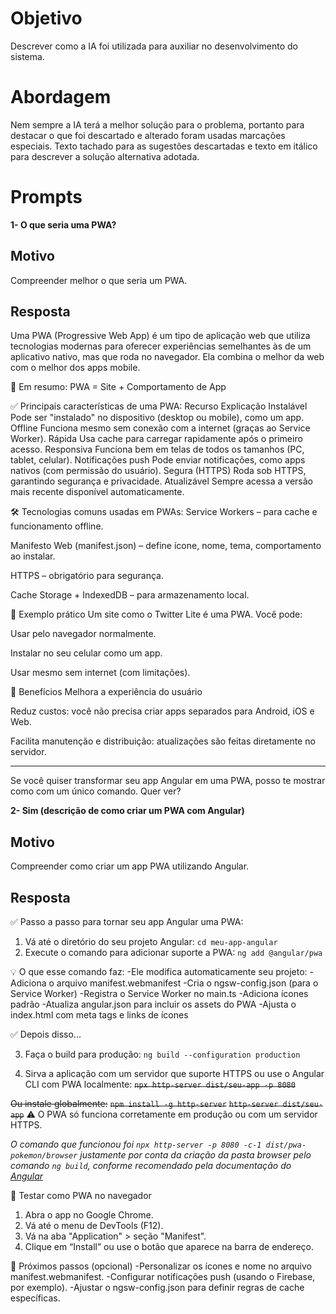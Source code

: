 # Objetivo

Descrever como a IA foi utilizada para auxiliar no desenvolvimento do sistema.

# Abordagem

Nem sempre a IA terá a melhor solução para o problema, portanto para destacar o que foi descartado e alterado foram usadas marcações especiais. Texto tachado para as sugestões descartadas e texto em itálico para descrever a solução alternativa adotada.

# Prompts

**1- O que seria uma PWA?**

## Motivo

Compreender melhor o que seria um PWA.

## Resposta

Uma PWA (Progressive Web App) é um tipo de aplicação web que utiliza tecnologias modernas para oferecer experiências semelhantes às de um aplicativo nativo, mas que roda no navegador. Ela combina o melhor da web com o melhor dos apps mobile.

🧠 Em resumo:
PWA = Site + Comportamento de App

✅ Principais características de uma PWA:
Recurso Explicação
Instalável Pode ser "instalado" no dispositivo (desktop ou mobile), como um app.
Offline Funciona mesmo sem conexão com a internet (graças ao Service Worker).
Rápida Usa cache para carregar rapidamente após o primeiro acesso.
Responsiva Funciona bem em telas de todos os tamanhos (PC, tablet, celular).
Notificações push Pode enviar notificações, como apps nativos (com permissão do usuário).
Segura (HTTPS) Roda sob HTTPS, garantindo segurança e privacidade.
Atualizável Sempre acessa a versão mais recente disponível automaticamente.

🛠️ Tecnologias comuns usadas em PWAs:
Service Workers – para cache e funcionamento offline.

Manifesto Web (manifest.json) – define ícone, nome, tema, comportamento ao instalar.

HTTPS – obrigatório para segurança.

Cache Storage + IndexedDB – para armazenamento local.

📱 Exemplo prático
Um site como o Twitter Lite é uma PWA.
Você pode:

Usar pelo navegador normalmente.

Instalar no seu celular como um app.

Usar mesmo sem internet (com limitações).

🚀 Benefícios
Melhora a experiência do usuário

Reduz custos: você não precisa criar apps separados para Android, iOS e Web.

Facilita manutenção e distribuição: atualizações são feitas diretamente no servidor.

---

Se você quiser transformar seu app Angular em uma PWA, posso te mostrar como com um único comando. Quer ver?

**2- Sim (descrição de como criar um PWA com Angular)**

## Motivo

Compreender como criar um app PWA utilizando Angular.

## Resposta

✅ Passo a passo para tornar seu app Angular uma PWA:

1. Vá até o diretório do seu projeto Angular:
   `cd meu-app-angular`
2. Execute o comando para adicionar suporte a PWA:
   `ng add @angular/pwa`

💡 O que esse comando faz:
-Ele modifica automaticamente seu projeto:
-Adiciona o arquivo manifest.webmanifest
-Cria o ngsw-config.json (para o Service Worker)
-Registra o Service Worker no main.ts
-Adiciona ícones padrão
-Atualiza angular.json para incluir os assets do PWA
-Ajusta o index.html com meta tags e links de ícones

✅ Depois disso...

3. Faça o build para produção:
   `ng build --configuration production `

4. Sirva a aplicação com um servidor que suporte HTTPS ou use o Angular CLI com PWA localmente:
   ~~`npx http-server dist/seu-app -p 8080`~~

~~Ou instale globalmente:~~
~~`npm install -g http-server`~~
~~`http-server dist/seu-app`~~
⚠️ O PWA só funciona corretamente em produção ou com um servidor HTTPS.

_O comando que funcionou foi `npx http-server -p 8080 -c-1 dist/pwa-pokemon/browser` justamente por conta da criação da pasta browser pelo comando `ng build`, conforme recomendado pela documentação do [Angular](https://angular.dev/ecosystem/service-workers/getting-started#service-worker-in-action-a-tour)_

🧪 Testar como PWA no navegador

1. Abra o app no Google Chrome.
2. Vá até o menu de DevTools (F12).
3. Vá na aba "Application" > seção "Manifest".
4. Clique em “Install” ou use o botão que aparece na barra de endereço.

🔁 Próximos passos (opcional)
-Personalizar os ícones e nome no arquivo manifest.webmanifest.
-Configurar notificações push (usando o Firebase, por exemplo).
-Ajustar o ngsw-config.json para definir regras de cache específicas.
